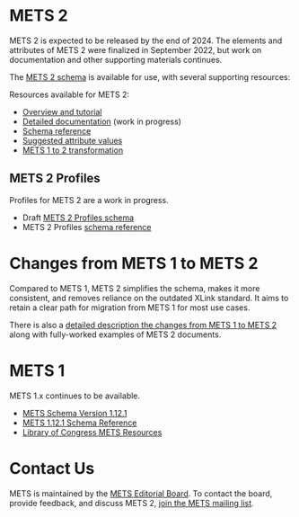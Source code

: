 
# METS 2

METS 2 is expected to be released by the end of 2024. The elements and
attributes of METS 2 were finalized in September 2022, but work on
documentation and other supporting materials continues.

The [METS 2 schema](https://github.com/mets/METS-schema/blob/mets2/v2/mets.xsd)
is available for use, with several supporting resources:

Resources available for METS 2:

* [Overview and tutorial](https://github.com/mets/METS-board/blob/mets2/web%20documents/metsoverview.md)
* [Detailed documentation](https://github.com/mets/mets-primer) (work in progress)
* [Schema reference](https://mets.github.io/METS_v2_Docs/mets.html)
* [Suggested attribute values](https://github.com/mets/METS-schema/wiki/METS2-Suggested-Attribute-Values)
* [METS 1 to 2 transformation](https://github.com/mets/METS1to2)

## METS 2 Profiles

Profiles for METS 2 are a work in progress.

* Draft [METS 2 Profiles schema](https://github.com/mets/METS-profiles/blob/profile-for-mets2/profile_docs/METS2_profile.xsd)
* METS 2 Profiles [schema reference](https://mets.github.io/METS2_Profile_Docs/METS2_profile.html)

# Changes from METS 1 to METS 2

Compared to METS 1, METS 2 simplifies the schema, makes it more consistent, and
removes reliance on the outdated XLink standard. It aims to retain a clear path
for migration from METS 1 for most use cases.

There is also a [detailed description the changes from METS 1 to METS
2](https://github.com/mets/METS-schema/blob/mets2/METS2.md) along with
fully-worked examples of METS 2 documents.

# METS 1

METS 1.x continues to be available.

* [METS Schema Version 1.12.1](https://github.com/mets/METS-schema/blob/master/mets.xsd)
* [METS 1.12.1 Schema Reference](https://mets.github.io/METS_Docs/mets.html)
* [Library of Congress METS Resources](https://www.loc.gov/standards/mets/mets-schemadocs.html)

# Contact Us

METS is maintained by the [METS Editorial
Board](https://www.loc.gov/standards/mets/mets-board.html). To contact the
board, provide feedback, and discuss METS 2, [join the METS mailing
list](https://www.loc.gov/standards/mets/mets-list-enter.html).

